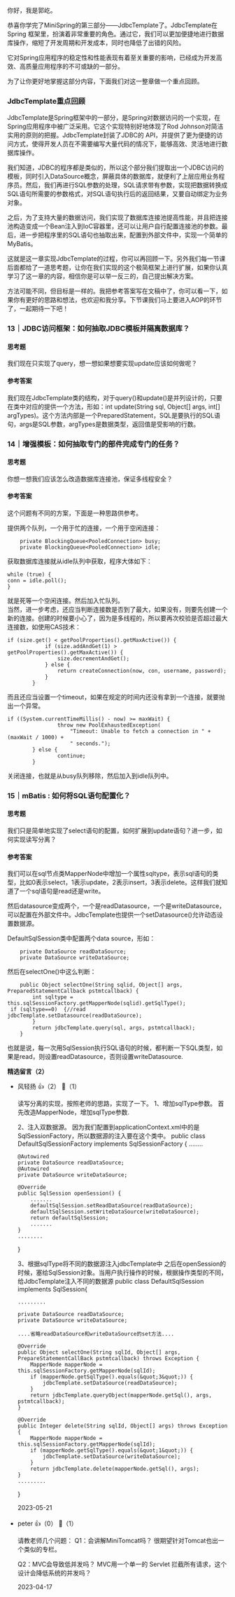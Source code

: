 你好，我是郭屹。

恭喜你学完了MiniSpring的第三部分——JdbcTemplate了。JdbcTemplate在Spring 框架里，扮演着非常重要的角色。通过它，我们可以更加便捷地进行数据库操作，缩短了开发周期和开发成本，同时也降低了出错的风险。

它对Spring应用程序的稳定性和性能表现有着至关重要的影响，已经成为开发高效、高质量应用程序的不可或缺的一部分。

为了让你更好地掌握这部分内容，下面我们对这一整章做一个重点回顾。

### JdbcTemplate重点回顾

JdbcTemplate是Spring框架中的一部分，是Spring对数据访问的一个实现，在Spring应用程序中被广泛采用。它这个实现特别好地体现了Rod Johnson对简洁实用的原则的把握。JdbcTemplate封装了JDBC的 API，并提供了更为便捷的访问方式，使得开发人员在不需要编写大量代码的情况下，能够高效、灵活地进行数据库操作。

我们知道，JDBC的程序都是类似的，所以这个部分我们提取出一个JDBC访问的模板，同时引入DataSource概念，屏蔽具体的数据库，就便利了上层应用业务程序员。然后，我们再进行SQL参数的处理，SQL请求带有参数，实现把数据转换成SQL语句所需要的参数格式，对SQL语句执行后的返回结果，又要自动绑定为业务对象。

之后，为了支持大量的数据访问，我们实现了数据库连接池提高性能，并且把连接池构造变成一个Bean注入到IoC容器里，还可以让用户自行配置连接池的参数。最后，进一步把程序里的SQL语句也抽取出来，配置到外部文件中，实现一个简单的MyBatis。

这就是这一章实现JdbcTemplate的过程，你可以再回顾一下。另外我们每一节课后面都给了一道思考题，让你在我们实现的这个极简框架上进行扩展，如果你认真学习了这一章的内容，相信你是可以举一反三的，自己提出解决方案。

方法可能不同，但目标是一样的。我把参考答案写在文稿中了，你可以看一下，如果你有更好的思路和想法，也欢迎和我分享。下节课我们马上要进入AOP的环节了，一起期待一下吧！

### 13｜JDBC访问框架：如何抽取JDBC模板并隔离数据库？

#### 思考题

我们现在只实现了query，想一想如果想要实现update应该如何做呢？

#### 参考答案

我们现在JdbcTemplate类的结构，对于query()和update()是并列设计的，只要在类中对应的提供一个方法，形如：int update(String sql, Object\[] args, int\[] argTypes)。这个方法内部是一个PreparedStatement，SQL是要执行的SQL语句，args是SQL参数，argTypes是数据类型，返回值是受影响的行数。

### 14｜增强模板：如何抽取专门的部件完成专门的任务？

#### 思考题

你想一想我们应该怎么改造数据库连接池，保证多线程安全？

#### 参考答案

这个问题有不同的方案，下面是一种思路供参考。

提供两个队列，一个用于忙的连接，一个用于空闲连接：

```plain
    private BlockingQueue<PooledConnection> busy;
    private BlockingQueue<PooledConnection> idle;
```

获取数据库连接就从idle队列中获取，程序大体如下：

```plain
while (true) {
conn = idle.poll();
}
```

就是死等一个空闲连接。然后加入忙队列。  
当然，进一步考虑，还应当判断连接数是否到了最大，如果没有，则要先创建一个新的连接。创建的时候要小心了，因为是多线程的，所以要再次校验是否超过最大连接数，如使用CAS技术：

```plain
if (size.get() < getPoolProperties().getMaxActive()) {
            if (size.addAndGet(1) > getPoolProperties().getMaxActive()) {
                size.decrementAndGet();
            } else {
                return createConnection(now, con, username, password);
            }
        }
```

而且还应当设置一个timeout，如果在规定的时间内还没有拿到一个连接，就要抛出一个异常。

```plain
if ((System.currentTimeMillis() - now) >= maxWait) {
                throw new PoolExhaustedException(
                    "Timeout: Unable to fetch a connection in " + (maxWait / 1000) +
                    " seconds.");
        } else {
                continue;
        }
```

关闭连接，也就是从busy队列移除，然后加入到idle队列中。

### 15｜mBatis : 如何将SQL语句配置化？

#### 思考题

我们只是简单地实现了select语句的配置，如何扩展到update语句？进一步，如何实现读写分离？

#### 参考答案

我们可以在sql节点类MapperNode中增加一个属性sqltype，表示sql语句的类型，比如0表示select，1表示update，2表示insert，3表示delete。这样我们就知道了一个sql语句是read还是write。

然后datasource变成两个，一个是readDatasource，一个是writeDatasource，可以配置在外部文件中。JdbcTemplate也提供一个setDatasource()允许动态设置数据源。

DefaultSqlSession类中配置两个data source，形如：

```plain
	private DataSource readDataSource;	
	private DataSource writeDataSource;	
```

然后在selectOne()中这么判断：

```plain
	public Object selectOne(String sqlid, Object[] args, PreparedStatementCallback pstmtcallback) {
		int sqltype = this.sqlSessionFactory.getMapperNode(sqlid).getSqlType();
 if (sqltype==0)  {//read
jdbcTemplate.setDatasource(readDataSource);
		}
		return jdbcTemplate.query(sql, args, pstmtcallback);
	}
```

也就是说，每一次用SqlSession执行SQL语句的时候，都判断一下SQL类型，如果是read，则设置readDatasource，否则设置writeDatasource.
<div><strong>精选留言（2）</strong></div><ul>
<li><span>风轻扬</span> 👍（2） 💬（1）<p>读写分离的实现，按照老师的思路，实现了一下。
1、增加sqlType参数。
首先改造MapperNode，增加sqlType参数.

2、注入双数据源。
因为我们配置到applicationContext.xml中的是SqlSessionFactory，所以数据源的注入要在这个类中。
public class DefaultSqlSessionFactory implements SqlSessionFactory {
    ........

    @Autowired
    private DataSource readDataSource;
    @Autowired
    private DataSource writeDataSource;

    @Override
    public SqlSession openSession() {
        .......
        defaultSqlSession.setReadDataSource(readDataSource);
        defaultSqlSession.setWriteDataSource(writeDataSource);
        return defaultSqlSession;
        .......
    }
    ........
}

3、根据sqlType将不同的数据源注入jdbcTemplate中
之后在openSession的时候，塞给SqlSession对象。当用户执行操作的时候，根据操作类型的不同，给JdbcTemplate注入不同的数据源
public class DefaultSqlSession implements SqlSession{
    
    .........

    private DataSource readDataSource;
    private DataSource writeDataSource;

    ....省略readDataSource和writeDataSource的set方法....

    @Override
    public Object selectOne(String sqlId, Object[] args, PrepareStatementCallBack pstmtcallback) throws Exception {
        MapperNode mapperNode = this.sqlSessionFactory.getMapperNode(sqlId);
        if (mapperNode.getSqlType().equals(&quot;3&quot;)) {
            jdbcTemplate.setDataSource(readDataSource);
        }
        return jdbcTemplate.queryObject(mapperNode.getSql(), args, pstmtcallback);
    }

    @Override
    public Integer delete(String sqlId, Object[] args) throws Exception {
        MapperNode mapperNode = this.sqlSessionFactory.getMapperNode(sqlId);
        if (mapperNode.getSqlType().equals(&quot;1&quot;)) {
            jdbcTemplate.setDataSource(writeDataSource);
        }
        return jdbcTemplate.delete(mapperNode.getSql(), args);
    }
    .........
}</p>2023-05-21</li><br/><li><span>peter</span> 👍（0） 💬（1）<p>请教老师几个问题：
Q1：会讲解MiniTomcat吗？
很期望针对Tomcat也出一个类似的专栏。

Q2：MVC会导致低并发吗？
MVC用一个单一的 Servlet 拦截所有请求，这个设计会降低系统的并发吗？</p>2023-04-17</li><br/>
</ul>